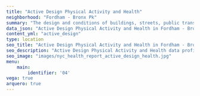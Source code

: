 ```yaml
---
title: "Active Design Physical Activity and Health"
neighborhood: "Fordham - Bronx Pk"
summary: "The design and conditions of buildings, streets, public transportation and parks influence physical activity, use of active transportation and other healthy behavior. A neighborhood's features can also impact the safety of its residents."
data_json: "Active Design Physical Activity and Health in Fordham - Bronx Pk"
content_yml: "active_design"
type: location
seo_title: "Active Design Physical Activity and Health in Fordham - Bronx Pk"
seo_description: "Active Design Physical Activity and Health data profile for the Fordham - Bronx Pk neighborhood of NYC."
seo_image: "images/nyc_health_report_active_design_health.jpg"
menu:
    main:
        identifier: '04'
vega: true
arquero: true
---
```

